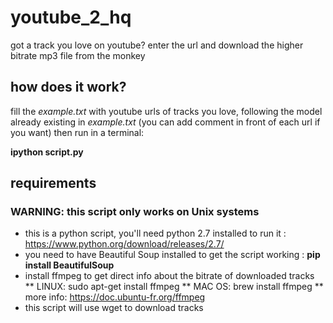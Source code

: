 # youtube_2_hq
got a track you love on youtube? enter the url and download the higher bitrate mp3 file from the monkey

## how does it work?

fill the *example.txt* with youtube urls of tracks you love, following the model already existing in *example.txt*
(you can add comment in front of each url if you want)
then run in a terminal:

**ipython script.py**

## requirements

### WARNING: this script only works on Unix systems

* this is a python script, you'll need python 2.7 installed to run it : https://www.python.org/download/releases/2.7/
* you need to have Beautiful Soup installed to get the script working : **pip install BeautifulSoup**
* install ffmpeg to get direct info about the bitrate of downloaded tracks
** LINUX: sudo apt-get install ffmpeg
** MAC OS: brew install ffmpeg
** more info: https://doc.ubuntu-fr.org/ffmpeg
* this script will use wget to download tracks

